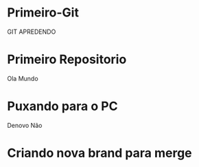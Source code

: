 # Primeiro-Git
GIT APREDENDO
# Primeiro Repositorio
Ola Mundo
# Puxando para o PC
Denovo Não
# Criando nova brand para merge
